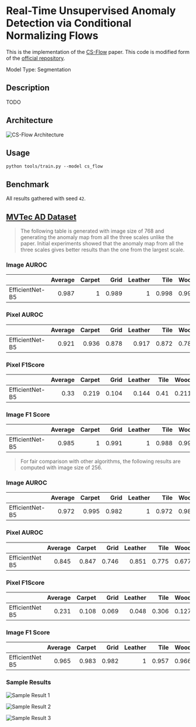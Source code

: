 # Real-Time Unsupervised Anomaly Detection via Conditional Normalizing Flows

This is the implementation of the [CS-Flow](https://arxiv.org/pdf/2110.02855.pdf) paper. This code is modified form of the [official repository](https://github.com/marco-rudolph/cs-flow).

Model Type: Segmentation

## Description

TODO

## Architecture

![CS-Flow Architecture](../../../docs/source/images/cs_flow/architecture.jpg "CS-Flow Architecture")

## Usage

`python tools/train.py --model cs_flow`

## Benchmark

All results gathered with seed `42`.

## [MVTec AD Dataset](https://www.mvtec.com/company/research/datasets/mvtec-ad)

> The following table is generated with image size of 768 and generating the anomaly map from all the three scales unlike the paper. Initial experiments showed that the anomaly map from all the three scales gives better results than the one from the largest scale.

### Image AUROC

|                 | Average | Carpet |  Grid | Leather |  Tile |  Wood | Bottle | Cable | Capsule | Hazelnut | Metal_nut | Pill | Screw | Toothbrush | Transistor | Zipper |
| :-------------- | ------: | -----: | ----: | ------: | ----: | ----: | -----: | ----: | ------: | -------: | --------: | ---: | ----: | ---------: | ---------: | -----: |
| EfficientNet-B5 |   0.987 |      1 | 0.989 |       1 | 0.998 | 0.998 |      1 | 0.996 |   0.981 |    0.994 |         1 | 0.98 |  0.95 |      0.919 |          1 |  0.999 |

### Pixel AUROC

|                 | Average | Carpet |  Grid | Leather |  Tile |  Wood | Bottle | Cable | Capsule | Hazelnut | Metal_nut | Pill | Screw | Toothbrush | Transistor | Zipper |
| :-------------- | ------: | -----: | ----: | ------: | ----: | ----: | -----: | ----: | ------: | -------: | --------: | ---: | ----: | ---------: | ---------: | -----: |
| EfficientNet-B5 |   0.921 |  0.936 | 0.878 |   0.917 | 0.872 | 0.782 |  0.889 | 0.935 |   0.961 |    0.957 |     0.953 | 0.95 | 0.947 |      0.951 |      0.974 |  0.919 |

### Pixel F1Score

|                 | Average | Carpet |  Grid | Leather | Tile |  Wood | Bottle | Cable | Capsule | Hazelnut | Metal_nut |  Pill | Screw | Toothbrush | Transistor | Zipper |
| :-------------- | ------: | -----: | ----: | ------: | ---: | ----: | -----: | ----: | ------: | -------: | --------: | ----: | ----: | ---------: | ---------: | -----: |
| EfficientNet-B5 |    0.33 |  0.219 | 0.104 |   0.144 | 0.41 | 0.211 |  0.357 | 0.375 |   0.333 |    0.375 |     0.689 | 0.458 | 0.094 |      0.342 |      0.597 |  0.238 |

### Image F1 Score

|                 | Average | Carpet |  Grid | Leather |  Tile |  Wood | Bottle | Cable | Capsule | Hazelnut | Metal_nut |  Pill | Screw | Toothbrush | Transistor | Zipper |
| :-------------- | ------: | -----: | ----: | ------: | ----: | ----: | -----: | ----: | ------: | -------: | --------: | ----: | ----: | ---------: | ---------: | -----: |
| EfficientNet-B5 |   0.985 |      1 | 0.991 |       1 | 0.988 | 0.992 |      1 | 0.973 |   0.977 |    0.979 |     0.995 | 0.975 | 0.975 |      0.952 |      0.988 |  0.996 |

> For fair comparison with other algorithms, the following results are computed with image size of 256.

### Image AUROC

|                 | Average | Carpet |  Grid | Leather |  Tile |  Wood | Bottle | Cable | Capsule | Hazelnut | Metal_nut |  Pill | Screw | Toothbrush | Transistor | Zipper |
| :-------------- | ------: | -----: | ----: | ------: | ----: | ----: | -----: | ----: | ------: | -------: | --------: | ----: | ----: | ---------: | ---------: | -----: |
| EfficientNet-B5 |   0.972 |  0.995 | 0.982 |       1 | 0.972 | 0.988 |      1 |  0.97 |   0.907 |    0.995 |     0.972 | 0.953 | 0.896 |      0.969 |      0.987 |  0.987 |

### Pixel AUROC

|                 | Average | Carpet |  Grid | Leather |  Tile |  Wood | Bottle | Cable | Capsule | Hazelnut | Metal_nut | Pill | Screw | Toothbrush | Transistor | Zipper |
| :-------------- | ------: | -----: | ----: | ------: | ----: | ----: | -----: | ----: | ------: | -------: | --------: | ---: | ----: | ---------: | ---------: | -----: |
| EfficientNet B5 |   0.845 |  0.847 | 0.746 |   0.851 | 0.775 | 0.677 |  0.853 | 0.863 |   0.882 |    0.895 |     0.932 | 0.92 | 0.779 |      0.892 |       0.96 |  0.803 |

### Pixel F1Score

|                 | Average | Carpet |  Grid | Leather |  Tile |  Wood | Bottle | Cable | Capsule | Hazelnut | Metal_nut |  Pill | Screw | Toothbrush | Transistor | Zipper |
| :-------------- | ------: | -----: | ----: | ------: | ----: | ----: | -----: | ----: | ------: | -------: | --------: | ----: | ----: | ---------: | ---------: | -----: |
| EfficientNet B5 |   0.231 |  0.108 | 0.069 |   0.048 | 0.306 | 0.127 |  0.303 |  0.21 |   0.165 |    0.215 |     0.659 | 0.412 | 0.017 |      0.214 |      0.513 |  0.106 |

### Image F1 Score

|                 | Average | Carpet |  Grid | Leather |  Tile |  Wood | Bottle | Cable | Capsule | Hazelnut | Metal_nut |  Pill | Screw | Toothbrush | Transistor | Zipper |
| :-------------- | ------: | -----: | ----: | ------: | ----: | ----: | -----: | ----: | ------: | -------: | --------: | ----: | ----: | ---------: | ---------: | -----: |
| EfficientNet B5 |   0.965 |  0.983 | 0.982 |       1 | 0.957 | 0.966 |      1 | 0.945 |   0.944 |    0.986 |     0.963 | 0.965 | 0.906 |      0.949 |      0.938 |  0.987 |

### Sample Results

![Sample Result 1](../../../docs/source/images/csflow/results/0.png "Sample Result 1")

![Sample Result 2](../../../docs/source/images/csflow/results/1.png "Sample Result 2")

![Sample Result 3](../../../docs/source/images/csflow/results/2.png "Sample Result 3")

